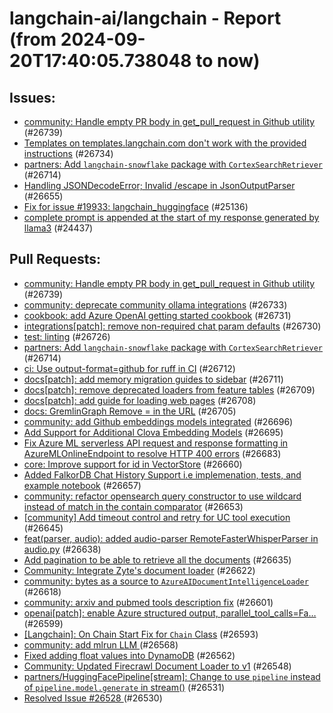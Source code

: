 # langchain-ai/langchain - Report (from 2024-09-20T17:40:05.738048 to now)

## Issues:
- [community: Handle empty PR body in get_pull_request in Github utility](https://github.com/langchain-ai/langchain/pull/26739) (#26739)
- [Templates on templates.langchain.com don't work with the provided instructions](https://github.com/langchain-ai/langchain/issues/26734) (#26734)
- [partners: Add `langchain-snowflake` package with `CortexSearchRetriever`](https://github.com/langchain-ai/langchain/pull/26714) (#26714)
- [Handling JSONDecodeError; Invalid /escape in JsonOutputParser](https://github.com/langchain-ai/langchain/issues/26655) (#26655)
- [Fix for issue #19933: langchain_huggingface](https://github.com/langchain-ai/langchain/pull/25136) (#25136)
- [complete prompt is appended at the start of my response generated by llama3](https://github.com/langchain-ai/langchain/issues/24437) (#24437)

## Pull Requests:
- [community: Handle empty PR body in get_pull_request in Github utility](https://github.com/langchain-ai/langchain/pull/26739) (#26739)
- [community: deprecate community ollama integrations](https://github.com/langchain-ai/langchain/pull/26733) (#26733)
- [cookbook: add Azure OpenAI getting started cookbook](https://github.com/langchain-ai/langchain/pull/26731) (#26731)
- [integrations[patch]: remove non-required chat param defaults](https://github.com/langchain-ai/langchain/pull/26730) (#26730)
- [test: linting](https://github.com/langchain-ai/langchain/pull/26726) (#26726)
- [partners: Add `langchain-snowflake` package with `CortexSearchRetriever`](https://github.com/langchain-ai/langchain/pull/26714) (#26714)
- [ci: Use output-format=github for ruff in CI](https://github.com/langchain-ai/langchain/pull/26712) (#26712)
- [docs[patch]: add memory migration guides to sidebar](https://github.com/langchain-ai/langchain/pull/26711) (#26711)
- [docs[patch]: remove deprecated loaders from feature tables](https://github.com/langchain-ai/langchain/pull/26709) (#26709)
- [docs[patch]: add guide for loading web pages](https://github.com/langchain-ai/langchain/pull/26708) (#26708)
- [docs: GremlinGraph Remove = in the URL](https://github.com/langchain-ai/langchain/pull/26705) (#26705)
- [community: add Github embeddings models integrated](https://github.com/langchain-ai/langchain/pull/26696) (#26696)
- [Add Support for Additional Clova Embedding Models](https://github.com/langchain-ai/langchain/pull/26695) (#26695)
- [Fix Azure ML serverless API request and response formatting in AzureMLOnlineEndpoint to resolve HTTP 400 errors](https://github.com/langchain-ai/langchain/pull/26683) (#26683)
- [core: Improve support for id in VectorStore](https://github.com/langchain-ai/langchain/pull/26660) (#26660)
- [Added FalkorDB Chat History Support i.e implemenation, tests, and example notebook](https://github.com/langchain-ai/langchain/pull/26657) (#26657)
- [community: refactor opensearch query constructor to use wildcard instead of match in the contain comparator](https://github.com/langchain-ai/langchain/pull/26653) (#26653)
- [[community] Add timeout control and retry for UC tool execution](https://github.com/langchain-ai/langchain/pull/26645) (#26645)
- [feat(parser, audio): added audio-parser RemoteFasterWhisperParser in audio.py](https://github.com/langchain-ai/langchain/pull/26638) (#26638)
- [Add pagination to be able to retrieve all the documents](https://github.com/langchain-ai/langchain/pull/26635) (#26635)
- [Community: Integrate Zyte's document loader](https://github.com/langchain-ai/langchain/pull/26622) (#26622)
- [community: bytes as a source to `AzureAIDocumentIntelligenceLoader`](https://github.com/langchain-ai/langchain/pull/26618) (#26618)
- [community: arxiv and pubmed tools description fix](https://github.com/langchain-ai/langchain/pull/26601) (#26601)
- [openai[patch]: enable Azure structured output, parallel_tool_calls=Fa…](https://github.com/langchain-ai/langchain/pull/26599) (#26599)
- [[Langchain]: On Chain Start Fix for `Chain` Class](https://github.com/langchain-ai/langchain/pull/26593) (#26593)
- [community: add mlrun LLM ](https://github.com/langchain-ai/langchain/pull/26568) (#26568)
- [Fixed adding float values into DynamoDB](https://github.com/langchain-ai/langchain/pull/26562) (#26562)
- [Community: Updated Firecrawl Document Loader to v1](https://github.com/langchain-ai/langchain/pull/26548) (#26548)
- [partners/HuggingFacePipeline[stream]: Change to use `pipeline` instead of `pipeline.model.generate` in stream()](https://github.com/langchain-ai/langchain/pull/26531) (#26531)
- [Resolved Issue #26528 ](https://github.com/langchain-ai/langchain/pull/26530) (#26530)
